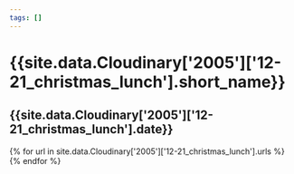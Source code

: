 ```yaml
---
tags: []
---
```

<div itemscope itemtype="http://schema.org/Photograph">
  <h1>{{site.data.Cloudinary['2005']['12-21_christmas_lunch'].short_name}}</h1>
  <h2 class="event-date">{{site.data.Cloudinary['2005']['12-21_christmas_lunch'].date}}</h2>
  {% for url in site.data.Cloudinary['2005']['12-21_christmas_lunch'].urls %}
    <a itemprop="image" class="swipebox" title="" href="{{ site.cloudinary.baseurl }}/{{ url }}">
      <img alt="" itemprop="thumbnailUrl" src="{{ site.cloudinary.baseurl }}/h_150/{{ url }}" />
      <meta itemprop="isFamilyFriendly" content="true" />
    </a>
  {% endfor %}
</div>
